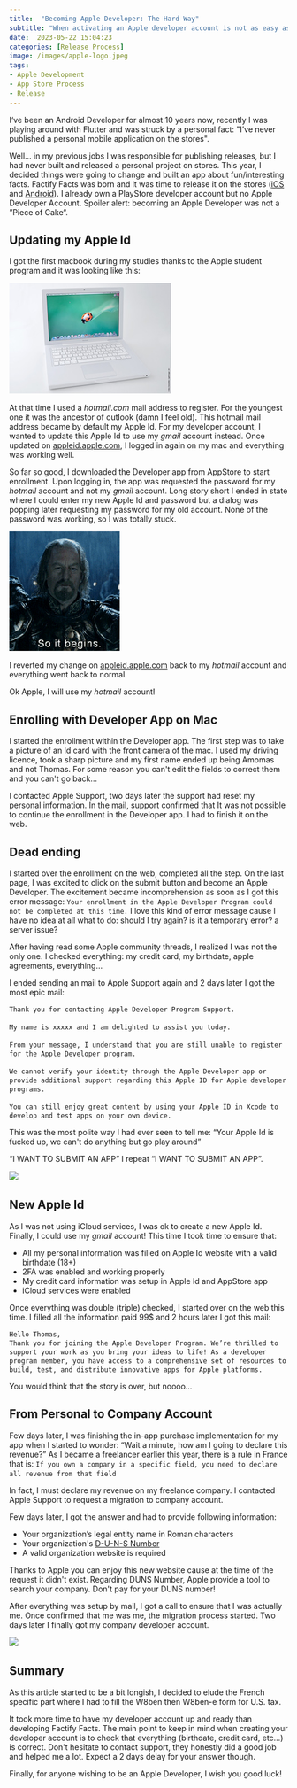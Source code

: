 ```yaml
---
title:  "Becoming Apple Developer: The Hard Way"
subtitle: "When activating an Apple developer account is not as easy as it should be"
date:  2023-05-22 15:04:23
categories: [Release Process]
image: /images/apple-logo.jpeg
tags:  
- Apple Development
- App Store Process
- Release
---
```


I‘ve been an Android Developer for almost 10 years now, recently I was playing around with Flutter
and was struck by a personal fact: "I’ve never published a personal mobile application on the stores".

Well… in my previous jobs I was responsible for publishing releases, but I had never built and released
a personal project on stores. This year, I decided things were going to change and built an app about fun/interesting facts.
Factify Facts was born and it was time to release it on the stores ([iOS](https://apps.apple.com/us/app/factify-facts/id6448727476) and [Android](https://play.google.com/store/apps/details?id=com.factify.app)).
I already own a PlayStore developer account but no Apple Developer Account. Spoiler alert: becoming an Apple Developer
was not a ”Piece of Cake“.

## Updating my Apple Id

I got the first macbook during my studies thanks to the Apple student program and it was looking like this:

![](/images/2023-05-22-becoming-apple-developer/mcbook.jpg)

At that time I used a _hotmail.com_ mail address to register. For the youngest one it was the ancestor of outlook (damn I feel old). 
This hotmail mail address became by default my Apple Id. For my developer account, I wanted to update this Apple Id to use my _gmail_ account instead.
Once updated on [appleid.apple.com](https://appleid.apple.com/), I logged in again on my mac and everything was working well.

So far so good, I downloaded the Developer app from AppStore to start enrollment. Upon logging in, the app was requested the password 
for my _hotmail_ account and not my _gmail_ account. Long story short I ended in state where I could enter my new Apple Id and password but a dialog was popping later requesting my password for my old account.
None of the password was working, so I was totally stuck.

![](/images/2023-05-22-becoming-apple-developer/begins.gif)

I reverted my change on [appleid.apple.com](https://appleid.apple.com/) back to my _hotmail_ account and everything went back to normal.

Ok Apple, I will use my _hotmail_ account!

## Enrolling with Developer App on Mac

I started the enrollment within the Developer app. The first step was to take a picture of an Id card with the front 
camera of the mac. I used my driving licence, took a sharp picture and my first name ended up being Amomas and not Thomas.
For some reason you can't edit the fields to correct them and you can't go back… 

I contacted Apple Support, two days later the support had reset my personal information. In the mail, support confirmed 
that It was not possible to continue the enrollment in the Developer app. I had to finish it on the web.

## Dead ending

I started over the enrollment on the web, completed all the step. On the last page, I was excited to click on the submit button
and become an Apple Developer. The excitement became incomprehension as soon as I got this error message:
```Your enrollment in the Apple Developer Program could not be completed at this time.```
I love this kind of error message cause I have no idea at all what to do: should I try again? is it a temporary error? a server issue?

After having read some Apple community threads, I realized I was not the only one. I checked everything: my credit card, my birthdate, apple agreements, everything…

I ended sending an mail to Apple Support again and 2 days later I got the most epic mail:

```
Thank you for contacting Apple Developer Program Support.

My name is xxxxx and I am delighted to assist you today.

From your message, I understand that you are still unable to register for the Apple Developer program.

We cannot verify your identity through the Apple Developer app or provide additional support regarding this Apple ID for Apple developer programs.

You can still enjoy great content by using your Apple ID in Xcode to develop and test apps on your own device.
```

This was the most polite way I had ever seen to tell me: “Your Apple Id is fucked up, we can't do anything but go play around”

“I WANT TO SUBMIT AN APP” I repeat “I WANT TO SUBMIT AN APP”.

![](/images/2023-05-22-becoming-apple-developer/everybodystaycalm-staycalm.gif)

## New Apple Id

As I was not using iCloud services, I was ok to create a new Apple Id. Finally, I could use my _gmail_ account!
This time I took time to ensure that:
* All my personal information was filled on Apple Id website with a valid birthdate (18+)
* 2FA was enabled and working properly
* My credit card information was setup in Apple Id and AppStore app
* iCloud services were enabled

Once everything was double (triple) checked, I started over on the web this time. I filled all the information
paid 99$ and 2 hours later I got this mail:

```
Hello Thomas,
Thank you for joining the Apple Developer Program. We’re thrilled to support your work as you bring your ideas to life! As a developer program member, you have access to a comprehensive set of resources to build, test, and distribute innovative apps for Apple platforms.
```

You would think that the story is over, but noooo…

## From Personal to Company Account

Few days later, I was finishing the in-app purchase implementation for my app when I started to wonder: “Wait a minute, how am I going to declare this revenue?”
As I became a freelancer earlier this year, there is a rule in France that is:
```If you own a company in a specific field, you need to declare all revenue from that field```

In fact, I must declare my revenue on my freelance company. I contacted Apple Support to request a migration to company account.

Few days later, I got the answer and had to provide following information:
* Your organization’s legal entity name in Roman characters
* Your organization's [D-U-N-S Number](https://developer.apple.com/support/D-U-N-S)
* A valid organization website is required

Thanks to Apple you can enjoy this new website cause at the time of the request it didn't exist. Regarding
DUNS Number, Apple provide a tool to search your company. Don't pay for your DUNS number!

After everything was setup by mail, I got a call to ensure that I was actually me. Once confirmed that me was me,
the migration process started. Two days later I finally got my company developer account.

![](/images/2023-05-22-becoming-apple-developer/champagne.gif)

## Summary

As this article started to be a bit longish, I decided to elude the French specific part where I had to fill
the W8ben then W8ben-e form for U.S. tax. 

It took more time to have my developer account up and ready
than developing Factify Facts. The main point to keep in mind when creating your developer account is to check
that everything (birthdate, credit card, etc…) is correct. Don't hesitate to contact support, they honestly did a good job and helped me a lot. Expect a 2 days delay for your answer though.

Finally, for anyone wishing to be an Apple Developer, I wish you good luck!
